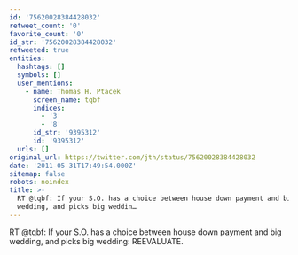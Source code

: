 ```yaml
---
id: '75620028384428032'
retweet_count: '0'
favorite_count: '0'
id_str: '75620028384428032'
retweeted: true
entities:
  hashtags: []
  symbols: []
  user_mentions:
    - name: Thomas H. Ptacek
      screen_name: tqbf
      indices:
        - '3'
        - '8'
      id_str: '9395312'
      id: '9395312'
  urls: []
original_url: https://twitter.com/jth/status/75620028384428032
date: '2011-05-31T17:49:54.000Z'
sitemap: false
robots: noindex
title: >-
  RT @tqbf: If your S.O. has a choice between house down payment and big
  wedding, and picks big weddin…
---
```


RT @tqbf: If your S.O. has a choice between house down payment and big wedding, and picks big wedding: REEVALUATE.